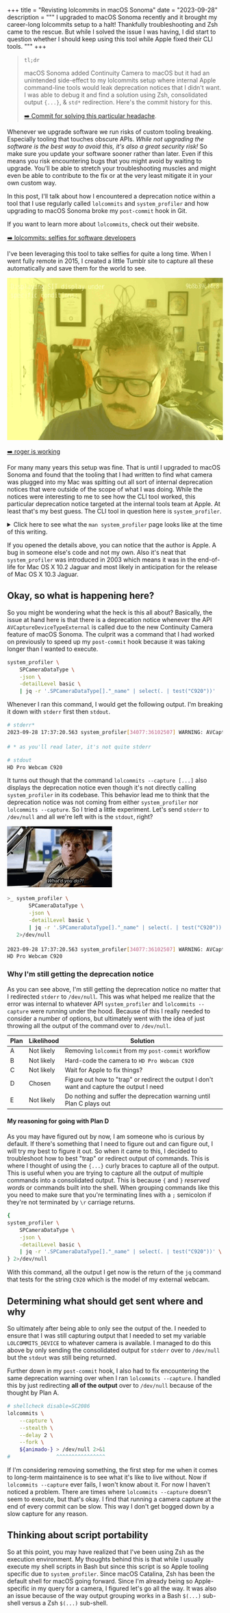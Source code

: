 +++
title = "Revisting lolcommits in macOS Sonoma"
date = "2023-09-28"
description = """
I upgraded to macOS Sonoma recently and it brought my career-long lolcommits
setup to a halt! Thankfully troubleshooting and Zsh came to the rescue. But
while I solved the issue I was having, I did start to question whether I should
keep using this tool while Apple fixed their CLI tools.
"""
+++

> `tl;dr`
>
> macOS Sonoma added Continuity Camera to macOS but it had an unintended
> side-effect to my lolcommits setup where internal Apple command-line tools
> would leak deprecation notices that I didn't want. I was able to debug it and
> find a solution using Zsh, consolidated output `{...}`, & `std*` redirection.
> Here's the commit history for this.
>
> [➡️  Commit for solving this particular headache](https://git.sr.ht/~rogeruiz/.files/commit/fbd4fadecc2b3de101829e7109ecab5f5f5ecc05).

Whenever we upgrade software we run risks of custom tooling breaking. Especially
tooling that touches obscure APIs. _While not upgrading the software is the best
way to avoid this, it's also a great security risk!_ So make sure you update your
software sooner rather than later. Even if this means you risk encountering bugs
that you might avoid by waiting to upgrade. You'll be able to stretch your
troubleshooting muscles and might even be able to contribute to the fix or at
the very least mitigate it in your own custom way.

In this post, I'll talk about how I encountered a deprecation notice within a
tool that I use regularly called `lolcommits` and `system_profiler` and how
upgrading to macOS Sonoma broke my `post-commit` hook in Git.

If you want to learn more about `lolcommits`, check out their website.

[➡️  lolcommits: selfies for software developers](https://lolcommits.github.io)

I've been leveraging this tool to take selfies for quite a long time. When I
went fully remote in 2015, I created a little Tumblr site to capture all these
automatically and save them for the world to see.

<img class="w-96 float-right ml-10" alt="An animated Gif of the author committing code." src="./images/tumblr_040a79e140cf9c7e91c9ea5fbf0c8f4d_96b3ad3a_640.gif" />

[➡️  roger is working](https://lol.rogeruiz.com/)

For many many years this setup was fine. That is until I upgraded to macOS
Sonoma and found that the tooling that I had written to find what camera was
plugged into my Mac was spitting out all sort of internal deprecation notices
that were outside of the scope of what I was doing. While the notices were
interesting to me to see how the CLI tool worked, this particular deprecation
notice targeted at the internal tools team at Apple. At least that's my best
guess. The CLI tool in question here is `system_profiler`.

<details>
<summary>Click here to see what the <code>man system_profiler</code> page looks like at the time of
this writing.</summary>

```
SYSTEM_PROFILER(8)                                  System Manager's Manual                                  SYSTEM_PROFILER(8)

NAME
     system_profiler – reports system hardware and software configuration.

SYNOPSIS
     system_profiler [-usage]
     system_profiler [-listDataTypes]
     system_profiler [-xml] dataType1 ... dataTypeN
     system_profiler [-xml] [-detailLevel level]
     system_profiler [-json] dataType1 ... dataTypeN
     system_profiler [-json] [-detailLevel level]

DESCRIPTION
     system_profiler reports on the hardware and software configuration of the system.  It can generate plain text reports or
     XML reports which can be opened with System Information.app, or JSON reports

     Progress and error messages are printed to stderr while actual report data is printed to stdout.  Redirect stderr to
     /dev/null to suppress progress and error messages.

     The following options are available:

     -xml                Generates a report in XML format.  If the XML report is redirected to a file with a ".spx" suffix that
                         file can be opened with System Information.app.

     -json               Generates a report in JSON format.

     -listDataTypes      Lists the available datatypes.

     -detailLevel level  Specifies the level of detail for the report:

                         mini          report with no personal information

                         basic         basic hardware and network information

                         full          all available information

     -timeout            Specifies the maximum time to wait in seconds for results.  If some information is not available
                         within the specified time limit then an incomplete or partial report will be generated.  The default
                         timeout is 180 seconds.  Specifying a timeout of 0 means no timeout.

     -usage              Prints usage info and examples.

EXAMPLES
     system_profiler
       Generates a text report with the standard detail level.

     system_profiler -detailLevel mini
       Generates a short report containing no personal information.

     system_profiler -listDataTypes
       Shows a list of the available data types.

     system_profiler SPSoftwareDataType SPNetworkDataType
       Generates a text report containing only software and network data.

     system_profiler -xml > MyReport.spx
       Creates a XML file which can be opened by System Profiler.app

AUTHORS
     Apple Inc.

Darwin                                                   June 30, 2003                                                   Darwin
```
</details>

If you opened the details above, you can notice that the author is Apple. A bug
in someone else's code and not my own. Also it's neat that `system_profiler` was
introduced in 2003 which means it was in the end-of-life for Mac OS X 10.2
Jaguar and most likely in anticipation for the release of Mac OS X 10.3 Jaguar.

## Okay, so what is happening here?

So you might be wondering what the heck is this all about? Basically, the issue
at hand here is that there is a deprecation notice whenever the API
`AVCaptureDeviceTypeExternal` is called due to the new Continuity Camera feature
of macOS Sonoma. The culprit was a command that I had worked on previously to
speed up my `post-commit` hook because it was taking longer than I wanted to
execute.

```sh
system_profiler \
    SPCameraDataType \
    -json \
    -detailLevel basic \
    | jq -r '.SPCameraDataType[]."_name" | select(. | test("C920"))'
```

Whenever I ran this command, I would get the following output. I'm breaking it
down with `stderr` first then `stdout`.

```sh
# stderr*
2023-09-28 17:37:20.563 system_profiler[34077:36102507] WARNING: AVCaptureDeviceTypeExternal is deprecated for Continuity Cameras. Please use AVCaptureDeviceTypeContinuityCamera and add NSCameraUseContinuityCameraDeviceType to your Info.plist.

# * as you'll read later, it's not quite stderr
```

```sh
# stdout
HD Pro Webcam C920
```

It turns out though that the command `lolcommits --capture [...]` also displays
the deprecation notice even though it's not directly calling `system_profiler`
in its codebase. This behavior lead me to think that the deprecation notice was
not coming from either `system_profiler` nor `lolcommits --capture`. So I tried
a little experiment. Let's send `stderr` to `/dev/null` and all we're left with
is the `stdout`, right?

<img class="md:w-auto md:float-right md:ml-10" src="./images/whatd-you-do.gif" alt="What'd you do? meme" />

```sh
>_ system_profiler \
       SPCameraDataType \
       -json \
       -detailLevel basic \
       | jq -r '.SPCameraDataType[]."_name" | select(. | test("C920"))' \
   2>/dev/null

2023-09-28 17:37:20.563 system_profiler[34077:36102507] WARNING: AVCaptureDeviceTypeExternal is deprecated for Continuity Cameras. Please use AVCaptureDeviceTypeContinuityCamera and add NSCameraUseContinuityCameraDeviceType to your Info.plist.
HD Pro Webcam C920
```

### Why I'm still getting the deprecation notice

As you can see above, I'm still getting the deprecation notice no matter that I
redirected `stderr` to `/dev/null`. This was what helped me realize that the
error was internal to whatever API `system_profiler` and `lolcommits --capture`
were running under the hood. Because of this I really needed to consider a
number of options, but ultimately went with the idea of just throwing all the
output of the command over to `/dev/null`.

| Plan | Likelihood | Solution |
| ---- | ---------- | -------- |
| A | Not likely | Removing `lolcommit` from my `post-commit` workflow |
| B | Not likely | Hard-code the camera to `HD Pro Webcam C920` |
| C | Not likely | Wait for Apple to fix things? |
| D | Chosen | Figure out how to "trap" or redirect the output I don't want and capture the output I need |
| E | Not likely | Do nothing and suffer the deprecation warning until Plan C plays out |

#### My reasoning for going with Plan D

As you may have figured out by now, I am someone who is curious by default. If
there's something that I need to figure out and can figure out, I will try my
best to figure it out. So when it came to this, I decided to troubleshoot how to
best "trap" or redirect output of commands. This is where I thought of using the
`{...}` curly braces to capture all of the output. This is useful when you are
trying to capture all the output of multiple commands into a consolidated
output. This is because `{` and `}` _reserved words_ or commands built into the
shell. When grouping commands like this you need to make sure that you're
terminating lines with a `;` semicolon if they're not terminated by `\r`
carriage returns.

```sh
{
system_profiler \
    SPCameraDataType \
    -json \
    -detailLevel basic \
    | jq -r '.SPCameraDataType[]."_name" | select(. | test("C920"))' \
} 2>/dev/null
```

With this command, all the output I get now is the return of the `jq` command
that tests for the string `C920` which is the model of my external webcam.

## Determining what should get sent where and why

So ultimately after being able to only see the output of the. I needed
to ensure that I was still capturing output that I needed to set my variable
`LOLCOMMITS_DEVICE` to whatever camera is available. I managed to do this above
by only sending the consolidated output for `stderr` over to `/dev/null` but the
`stdout` was still being returned.

Further down in my `post-commit` hook, I also had to fix encountering the same
deprecation warning over when I ran `lolcommits --capture`. I handled this by
just redirecting **all of the output** over to `/dev/null` because of the
thought by Plan A.

```sh
# shellcheck disable=SC2086
lolcommits \
    --capture \
    --stealth \
    --delay 2 \
    --fork \
    ${animado-} > /dev/null 2>&1
#               ^^^^^^^^^^^^^^^^
```

If I'm considering removing something, the first step for me
when it comes to long-term maintainence is to see what it's like to live
without. Now if `lolcommits --capture` ever fails, I won't know about it. For
now I haven't noticed a problem. There are times where `lolcommits --capture`
doesn't seem to execute, but that's okay. I find that running a camera capture
at the end of every commit can be slow. This way I don't get bogged down by a
slow capture for any reason.

## Thinking about script portability

So at this point, you may have realized that I've been using Zsh as the
execution environment. My thoughts behind this is that while I usually execute
my shell scripts in Bash but since this script is so Apple tooling specific due
to `system_profiler`. Since macOS Catalina, Zsh has been the default shell for
macOS going forward. Since I'm already being so Apple-specific in my query for a
camera, I figured let's go all the way. It was also an issue because of the way
output grouping works in a Bash `$(...)` sub-shell versus a Zsh `$(...)`
sub-shell.
